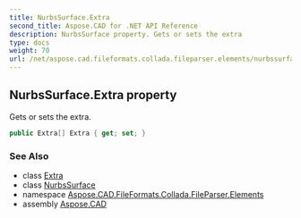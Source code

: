 ```yaml
---
title: NurbsSurface.Extra
second_title: Aspose.CAD for .NET API Reference
description: NurbsSurface property. Gets or sets the extra
type: docs
weight: 70
url: /net/aspose.cad.fileformats.collada.fileparser.elements/nurbssurface/extra/
---
```

## NurbsSurface.Extra property

Gets or sets the extra.

```csharp
public Extra[] Extra { get; set; }
```

### See Also

* class [Extra](../../extra/)
* class [NurbsSurface](../)
* namespace [Aspose.CAD.FileFormats.Collada.FileParser.Elements](../../nurbssurface/)
* assembly [Aspose.CAD](../../../)


